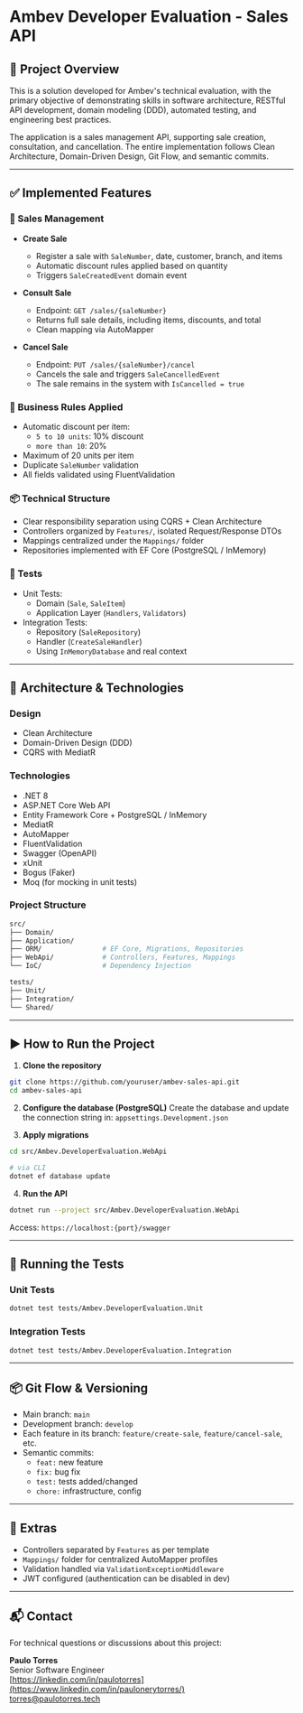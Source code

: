 # Ambev Developer Evaluation - Sales API

## 📌 Project Overview

This is a solution developed for Ambev's technical evaluation, with the primary objective of demonstrating skills in software architecture, RESTful API development, domain modeling (DDD), automated testing, and engineering best practices.

The application is a sales management API, supporting sale creation, consultation, and cancellation. The entire implementation follows Clean Architecture, Domain-Driven Design, Git Flow, and semantic commits.

---

## ✅ Implemented Features

### 📌 Sales Management

- **Create Sale**
  - Register a sale with `SaleNumber`, date, customer, branch, and items
  - Automatic discount rules applied based on quantity
  - Triggers `SaleCreatedEvent` domain event

- **Consult Sale**
  - Endpoint: `GET /sales/{saleNumber}`
  - Returns full sale details, including items, discounts, and total
  - Clean mapping via AutoMapper

- **Cancel Sale**
  - Endpoint: `PUT /sales/{saleNumber}/cancel`
  - Cancels the sale and triggers `SaleCancelledEvent`
  - The sale remains in the system with `IsCancelled = true`

### 🧠 Business Rules Applied

- Automatic discount per item:
  - `5 to 10 units`: 10% discount
  - `more than 10`: 20%
- Maximum of 20 units per item
- Duplicate `SaleNumber` validation
- All fields validated using FluentValidation

### 📦 Technical Structure

- Clear responsibility separation using CQRS + Clean Architecture
- Controllers organized by `Features/`, isolated Request/Response DTOs
- Mappings centralized under the `Mappings/` folder
- Repositories implemented with EF Core (PostgreSQL / InMemory)

### 🧪 Tests

- Unit Tests:
  - Domain (`Sale`, `SaleItem`)
  - Application Layer (`Handlers`, `Validators`)
- Integration Tests:
  - Repository (`SaleRepository`)
  - Handler (`CreateSaleHandler`)
  - Using `InMemoryDatabase` and real context

---

## 🧱 Architecture & Technologies

### Design
- Clean Architecture
- Domain-Driven Design (DDD)
- CQRS with MediatR

### Technologies
- .NET 8
- ASP.NET Core Web API
- Entity Framework Core + PostgreSQL / InMemory
- MediatR
- AutoMapper
- FluentValidation
- Swagger (OpenAPI)
- xUnit
- Bogus (Faker)
- Moq (for mocking in unit tests)

### Project Structure

```bash
src/
├── Domain/
├── Application/
├── ORM/               # EF Core, Migrations, Repositories
├── WebApi/            # Controllers, Features, Mappings
└── IoC/               # Dependency Injection

tests/
├── Unit/
├── Integration/
└── Shared/
```

---

## ▶️ How to Run the Project

1. **Clone the repository**
```bash
git clone https://github.com/youruser/ambev-sales-api.git
cd ambev-sales-api
```

2. **Configure the database (PostgreSQL)**
Create the database and update the connection string in:
`appsettings.Development.json`

3. **Apply migrations**
```bash
cd src/Ambev.DeveloperEvaluation.WebApi

# via CLI
dotnet ef database update
```

4. **Run the API**
```bash
dotnet run --project src/Ambev.DeveloperEvaluation.WebApi
```
Access: `https://localhost:{port}/swagger`

---

## 🧪 Running the Tests

### Unit Tests
```bash
dotnet test tests/Ambev.DeveloperEvaluation.Unit
```

### Integration Tests
```bash
dotnet test tests/Ambev.DeveloperEvaluation.Integration
```

---

## 📦 Git Flow & Versioning

- Main branch: `main`
- Development branch: `develop`
- Each feature in its branch: `feature/create-sale`, `feature/cancel-sale`, etc.
- Semantic commits:
  - `feat:` new feature
  - `fix:` bug fix
  - `test:` tests added/changed
  - `chore:` infrastructure, config

---

## 🚀 Extras

- Controllers separated by `Features` as per template
- `Mappings/` folder for centralized AutoMapper profiles
- Validation handled via `ValidationExceptionMiddleware`
- JWT configured (authentication can be disabled in dev)

---

## 📬 Contact
For technical questions or discussions about this project:

**Paulo Torres**  
Senior Software Engineer  
[https://linkedin.com/in/paulotorres](https://www.linkedin.com/in/paulonerytorres/)  
[torres@paulotorres.tech](mailto:torres@paulotorres.tech)
